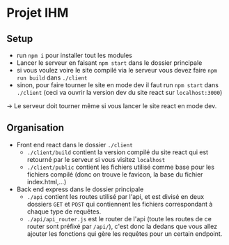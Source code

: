 # Projet IHM 
## Setup
- run `npm i` pour installer tout les modules
- Lancer le serveur en faisant `npm start` dans le dossier principale
- si vous voulez voire le site compilé via le serveur vous devez faire `npm run build` dans `./client`
- sinon, pour faire tourner le site en mode dev il faut run `npm start` dans `./client` (ceci va ouvrir la version dev du site react sur `localhost:3000`)


$\to$ Le serveur doit tourner même si vous lancer le site react en mode dev.
## Organisation
- Front end react dans le dossier `./client`
  - `./client/build` contient la version compilé du site react qui est retourné par le serveur si vous visitez `localhost`
  - `./client/public` contient les fichiers utilisé comme base pour les fichiers compilé (donc on trouve le favicon, la base du fichier index.html,...)
- Back end express dans le dossier principale
  - `./api` contient les routes utilisé par l'api, et est divisé en deux dossiers `GET` et `POST` qui contiennent les fichiers correspondant à chaque type de requêtes.
  - `./api/api_router.js` est le router de l'api (toute les routes de ce router sont préfixé par `/api/`), c'est donc la dedans que vous allez ajouter les fonctions qui gère les requêtes pour un certain endpoint.
